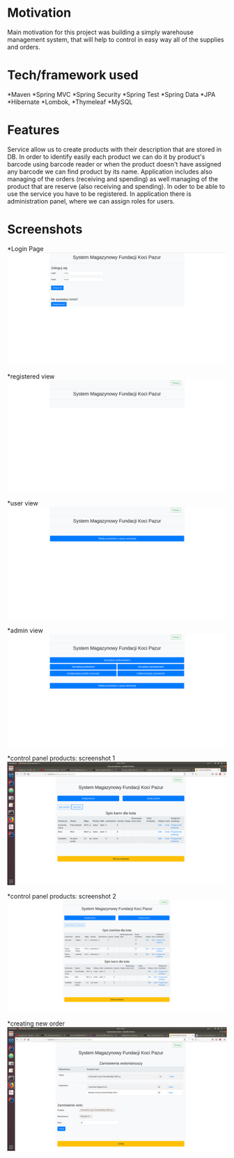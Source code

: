# Motivation
Main motivation for this project was building a simply warehouse management system, that will help to control in easy way all of the supplies
and orders.

# Tech/framework used
*Maven 
*Spring MVC
*Spring Security
*Spring Test
*Spring Data
*JPA
*Hibernate 
*Lombok, 
*Thymeleaf 
*MySQL 

# Features
Service allow us to create products with their description that are stored in DB. In order to identify easily each product we can do it by 
product's barcode using barcode reader or when the product doesn't have assigned any barcode we can find product by its name.
Application includes also managing of the orders (receiving and spending) as well managing of the product that are reserve (also receiving and spending).
In oder to be able to use the service you have to be registered. In application there is administration panel, where we can assign roles for users. 

# Screenshots
*Login Page
![Login page](media/loginPage.png)

*registered view
![registred view](media/registeredView.png)

*user view
![user view](media/userView.png)

*admin view
![admin view](media/adminView.png)

*control panel products: screenshot 1
![control panel products](media/controlPanelProducts1.png)

*control panel products: screenshot 2
![control panel products](media/controlPanelProducts2.png)

*creating new order
![new order](media/newOrder.png)